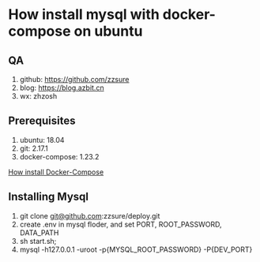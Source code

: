 # How install mysql with docker-compose on ubuntu

## QA
1. github: https://github.com/zzsure
2. blog: https://blog.azbit.cn
3. wx: zhzosh

## Prerequisites
1. ubuntu: 18.04
2. git: 2.17.1
2. docker-compose: 1.23.2

[How install Docker-Compose](https://blog.azbit.cn/2019/11/15/how-install-docker-and-docker-compose-on-ubuntu/)

## Installing Mysql
1. git clone git@github.com:zzsure/deploy.git
2. create .env in mysql floder, and set PORT, ROOT_PASSWORD, DATA_PATH
3. sh start.sh;
4. mysql -h127.0.0.1 -uroot -p{MYSQL_ROOT_PASSWORD} -P{DEV_PORT}
